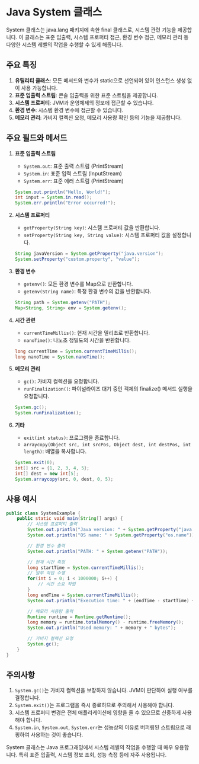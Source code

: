 # Java System 클래스

System 클래스는 java.lang 패키지에 속한 final 클래스로, 시스템 관련 기능을 제공합니다. 이 클래스는 표준 입출력, 시스템 프로퍼티 접근, 환경 변수 접근, 메모리 관리 등 다양한 시스템 레벨의 작업을 수행할 수 있게 해줍니다.

## 주요 특징

1. **유틸리티 클래스**: 모든 메서드와 변수가 static으로 선언되어 있어 인스턴스 생성 없이 사용 가능합니다.
2. **표준 입출력 스트림**: 콘솔 입출력을 위한 표준 스트림을 제공합니다.
3. **시스템 프로퍼티**: JVM과 운영체제의 정보에 접근할 수 있습니다.
4. **환경 변수**: 시스템 환경 변수에 접근할 수 있습니다.
5. **메모리 관리**: 가비지 컬렉션 요청, 메모리 사용량 확인 등의 기능을 제공합니다.

## 주요 필드와 메서드

1. **표준 입출력 스트림**
   - `System.out`: 표준 출력 스트림 (PrintStream)
   - `System.in`: 표준 입력 스트림 (InputStream)
   - `System.err`: 표준 에러 스트림 (PrintStream)

   ```java
   System.out.println("Hello, World!");
   int input = System.in.read();
   System.err.println("Error occurred!");
   ```

2. **시스템 프로퍼티**
   - `getProperty(String key)`: 시스템 프로퍼티 값을 반환합니다.
   - `setProperty(String key, String value)`: 시스템 프로퍼티 값을 설정합니다.

   ```java
   String javaVersion = System.getProperty("java.version");
   System.setProperty("custom.property", "value");
   ```

3. **환경 변수**
   - `getenv()`: 모든 환경 변수를 Map으로 반환합니다.
   - `getenv(String name)`: 특정 환경 변수의 값을 반환합니다.

   ```java
   String path = System.getenv("PATH");
   Map<String, String> env = System.getenv();
   ```

4. **시간 관련**
   - `currentTimeMillis()`: 현재 시간을 밀리초로 반환합니다.
   - `nanoTime()`: 나노초 정밀도의 시간을 반환합니다.

   ```java
   long currentTime = System.currentTimeMillis();
   long nanoTime = System.nanoTime();
   ```

5. **메모리 관리**
   - `gc()`: 가비지 컬렉션을 요청합니다.
   - `runFinalization()`: 파이널라이즈 대기 중인 객체의 finalize() 메서드 실행을 요청합니다.

   ```java
   System.gc();
   System.runFinalization();
   ```

6. **기타**
   - `exit(int status)`: 프로그램을 종료합니다.
   - `arraycopy(Object src, int srcPos, Object dest, int destPos, int length)`: 배열을 복사합니다.

   ```java
   System.exit(0);
   int[] src = {1, 2, 3, 4, 5};
   int[] dest = new int[5];
   System.arraycopy(src, 0, dest, 0, 5);
   ```

## 사용 예시

```java
public class SystemExample {
    public static void main(String[] args) {
        // 시스템 프로퍼티 출력
        System.out.println("Java version: " + System.getProperty("java.version"));
        System.out.println("OS name: " + System.getProperty("os.name"));

        // 환경 변수 출력
        System.out.println("PATH: " + System.getenv("PATH"));

        // 현재 시간 측정
        long startTime = System.currentTimeMillis();
        // 일부 작업 수행
        for(int i = 0; i < 1000000; i++) {
            // 시간 소요 작업
        }
        long endTime = System.currentTimeMillis();
        System.out.println("Execution time: " + (endTime - startTime) + " ms");

        // 메모리 사용량 출력
        Runtime runtime = Runtime.getRuntime();
        long memory = runtime.totalMemory() - runtime.freeMemory();
        System.out.println("Used memory: " + memory + " bytes");

        // 가비지 컬렉션 요청
        System.gc();
    }
}
```

## 주의사항

1. `System.gc()`는 가비지 컬렉션을 보장하지 않습니다. JVM이 판단하여 실행 여부를 결정합니다.
2. `System.exit()`는 프로그램을 즉시 종료하므로 주의해서 사용해야 합니다.
3. 시스템 프로퍼티 변경은 전체 애플리케이션에 영향을 줄 수 있으므로 신중하게 사용해야 합니다.
4. `System.in`, `System.out`, `System.err`는 성능상의 이유로 버퍼링된 스트림으로 래핑하여 사용하는 것이 좋습니다.

System 클래스는 Java 프로그래밍에서 시스템 레벨의 작업을 수행할 때 매우 유용합니다. 특히 표준 입출력, 시스템 정보 조회, 성능 측정 등에 자주 사용됩니다.
